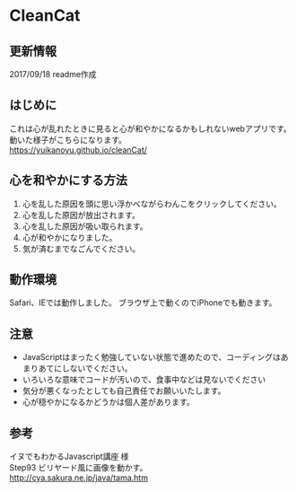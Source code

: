 # CleanCat

## 更新情報
2017/09/18 readme作成

## はじめに
これは心が乱れたときに見ると心が和やかになるかもしれないwebアプリです。
動いた様子がこちらになります。  
https://yuikanoyu.github.io/cleanCat/ 

## 心を和やかにする方法
1. 心を乱した原因を頭に思い浮かべながらわんこをクリックしてください。
2. 心を乱した原因が放出されます。
3. 心を乱した原因が吸い取られます。
4. 心が和やかになりました。
5. 気が済むまでなごんでください。



## 動作環境
Safari、IEでは動作しました。
ブラウザ上で動くのでiPhoneでも動きます。

## 注意
* JavaScriptはまったく勉強していない状態で進めたので、コーディングはあまりあてにしないでください。
* いろいろな意味でコードが汚いので、食事中などは見ないでください
* 気分が悪くなったとしても自己責任でお願いいたします。
* 心が穏やかになるかどうかは個人差があります。

## 参考
イヌでもわかるJavascript講座 様  
Step93 ビリヤード風に画像を動かす。  
http://cya.sakura.ne.jp/java/tama.htm

